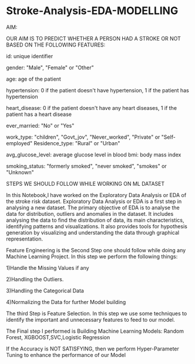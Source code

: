 # Stroke-Analysis-EDA-MODELLING
AIM:

OUR AIM IS TO PREDICT WHETHER A PERSON HAD A STROKE OR NOT BASED ON THE FOLLOWING FEATURES:

id: unique identifier

gender: "Male", "Female" or "Other"

age: age of the patient

hypertension: 0 if the patient doesn't have hypertension, 1 if the patient has hypertension

heart_disease: 0 if the patient doesn't have any heart diseases, 1 if the patient has a heart disease

ever_married: "No" or "Yes"

work_type: "children", "Govt_jov", "Never_worked", "Private" or "Self-employed" Residence_type: "Rural" or "Urban"

avg_glucose_level: average glucose level in blood bmi: body mass index

smoking_status: "formerly smoked", "never smoked", "smokes" or "Unknown"

STEPS WE SHOULD FOLLOW WHILE WORKING ON ML DATASET

In this Notebook,I have worked on the Exploratory Data Analysis or EDA of the stroke risk dataset. Exploratory Data Analysis or EDA is a first step in analysing a new dataset. The primary objective of EDA is to analyse the data for distribution, outliers and anomalies in the dataset. It includes analysing the data to find the distribution of data, its main characteristics, identifying patterns and visualizations. It also provides tools for hypothesis generation by visualizing and understanding the data through graphical representation.

Feature Engineering is the Second Step one should follow while doing any Machine Learning Project. In this step we perform the following things:

1)Handle the Missing Values if any

2)Handling the Outliers.

3)Handling the Categorical Data

4)Normalizing the Data for further Model building

The third Step is Feature Selection. In this step we use some techniques to identify the important and unnecessary features to feed to our model.

The Final step I performed is Building Machine Learning Models: Random Forest, XGBOOST,SVC,Logistic Regression

If the Accuracy is NOT SATISFYING, then we perform Hyper-Parameter Tuning to enhance the performance of our Model
